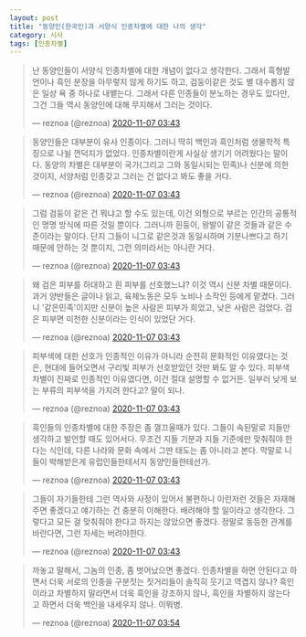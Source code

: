 ```yaml
---
layout: post
title: "동양인(한국인)과 서양식 인종차별에 대한 나의 생각"
category: 시사
tags: [인종차별]
---
```


<blockquote class="twitter-tweet tw-hide-thread"><p lang="ko" dir="ltr">난 동양인들이 서양식 인종차별에 대한 개념이 없다고 생각한다. 그래서 흑형발언이나 흑인 분장을 아무렇지 않게 하기도 하고, 검둥이같은 것도 별 대수롭지 않은 일상 욕 중 하나로 내뱉는다. 그래서 다른 인종들이 분노하는 경우도 있다만, 그건 그들 역시 동양인에 대해 무지해서 그러는 것이다.</p>&mdash; reznoa (@reznoa) <a href="https://twitter.com/reznoa/status/1324784423338876928">2020-11-07 03:43</a></blockquote>

<blockquote class="twitter-tweet tw-hide-thread"><p lang="ko" dir="ltr">동양인들은 대부분이 유사 인종이다. 그러니 딱히 백인과 흑인처럼 생물학적 특징으로 나뉠 껀덕지가 없었다. 인종차별이란게 사실상 생기기 어려웠다는 말이다. 동양의 차별은 대부분이 국가(그리고 그와 동일시되는 민족)나 신분에 의한 것이지, 서양처럼 인종갖고 그러는 건 없다고 봐도 좋을 거다.</p>&mdash; reznoa (@reznoa) <a href="https://twitter.com/reznoa/status/1324784426673295360?ref_src=twsrc%5Etfw">2020-11-07 03:43</a></blockquote>

<blockquote class="twitter-tweet tw-hide-thread"><p lang="ko" dir="ltr">그럼 검둥이 같은 건 뭐냐고 할 수도 있는데, 이건 외형으로 부르는 인간의 공통적인 명명 방식에 따른 것일 뿐이다. 그러니까 흰둥이, 왕발이 같은 것들과 같은 수준이라는 말이다. 단지 그들이 니그로 같은것과 동일시하며 기분나쁘다고 하기 때문에 안하는 것 뿐이지, 그런 의미라서는 아니란 거다.</p>&mdash; reznoa (@reznoa) <a href="https://twitter.com/reznoa/status/1324784430066528256?ref_src=twsrc%5Etfw">2020-11-07 03:43</a></blockquote>

<blockquote class="twitter-tweet tw-hide-thread"><p lang="ko" dir="ltr">왜 검은 피부를 하대하고 흰 피부를 선호했느냐? 이것 역시 신분 차별 때문이다. 과거 양반들은 글이나 읽고, 육체노동은 모두 노비나 소작인 등에게 맡겼다. 그러니 &#39;같은민족&#39;이지만 신분이 높은 사람은 피부가 희었고, 낮은 사람은 검었다. 검은 피부면 미천한 신분이라는 인식이 있었단 거다.</p>&mdash; reznoa (@reznoa) <a href="https://twitter.com/reznoa/status/1324784432767664128?ref_src=twsrc%5Etfw">2020-11-07 03:43</a></blockquote>

<blockquote class="twitter-tweet tw-hide-thread"><p lang="ko" dir="ltr">피부색에 대한 선호가 인종적인 이유가 아니라 순전히 문화적인 이유였다는 것은, 현대에 들어오면서 구리빛 피부가 선호받았던 것만 봐도 알 수 있다. 피부색 차별이 진짜로 인종적인 이유였다면, 이건 절대 설명할 수 없거든. 일부러 낮게 보는 부류의 피부색을 가지려 한다고? 말이 되나.</p>&mdash; reznoa (@reznoa) <a href="https://twitter.com/reznoa/status/1324784435171004418?ref_src=twsrc%5Etfw">2020-11-07 03:43</a></blockquote>

<blockquote class="twitter-tweet tw-hide-thread"><p lang="ko" dir="ltr">흑인들의 인종차별에 대한 주장은 좀 껄끄울때가 있다. 그들이 속된말로 지들만 생각하고 발언할 때도 있어서다. 무조건 지들 기분과 지들 기준에만 맞춰줘야 한다는 식인데, 다른 나라와 문화 속에서 그딴 태도는 좀 아니라고 본다. 막말로 니들이 박해받은게 유럽인들한테서지 동양인들한테선가.</p>&mdash; reznoa (@reznoa) <a href="https://twitter.com/reznoa/status/1324784437695975424?ref_src=twsrc%5Etfw">2020-11-07 03:43</a></blockquote>

<blockquote class="twitter-tweet tw-hide-thread"><p lang="ko" dir="ltr">그들이 자기들한테 그런 역사와 사정이 있어서 불편하니 이런저런 것들은 자재해주면 좋겠다고 얘기하는 건 충분히 이해한다. 배려해야 할 일이라고 생각한다. 그렇다고 모든 걸 맞춰줘야 한다고 하지는 않았으면 좋겠다. 정말로 동등한 관계를 바란다면, 그런 자세는 버려야한다.</p>&mdash; reznoa (@reznoa) <a href="https://twitter.com/reznoa/status/1324784440199979008?ref_src=twsrc%5Etfw">2020-11-07 03:43</a></blockquote>

<blockquote class="twitter-tweet tw-hide-thread"><p lang="ko" dir="ltr">까놓고 말해서, 그놈의 인종, 좀 벗어났으면 좋겠다. 인종차별을 하면 안된다고 하면서 더욱 서로의 인종을 구분짓는 짓거리들이 솔직히 웃기고 역겹지 않나? 흑인이라고 차별하지 말라면서 더욱 흑인을 강조하지 않나, 흑인을 차별하지 않는다고 하면서 더욱 백인을 내세우지 않나. 이뭐병.</p>&mdash; reznoa (@reznoa) <a href="https://twitter.com/reznoa/status/1324787136009138176?ref_src=twsrc%5Etfw">2020-11-07 03:54</a></blockquote>

<script async src="https://platform.twitter.com/widgets.js" charset="utf-8"></script> 

